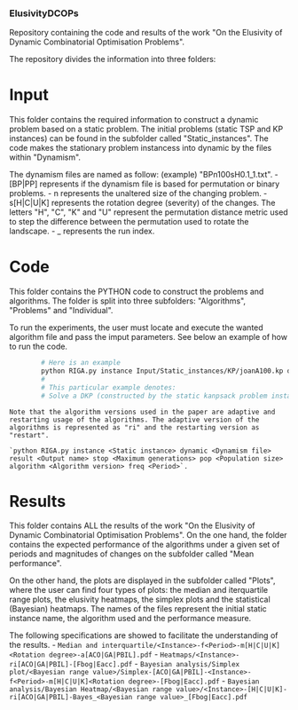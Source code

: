 ### ElusivityDCOPs ###

Repository containing the code and results of the work "On the Elusivity of Dynamic Combinatorial Optimisation Problems".

The repository divides the information into three folders:

# Input

This folder contains the required information to construct a dynamic problem based on a static problem. The initial problems (static TSP and KP instances) can be found in the subfolder called "Static_instances". The code makes the stationary problem instancess into dynamic by the files within "Dynamism".

The dynamism files are named as follow:
	(example) "BPn100sH0.1_1.txt".
		- [BP|PP] represents if the dynamism file is based for permutation or binary problems.
		- n<number> represents the unaltered size of the changing problem. 
		- s[H|C|U|K]<number> represents the rotation degree (severity) of the changes. The letters "H", "C", "K" and "U" represent the permutation distance metric used to step the difference between the permutation used to rotate the landscape.
		- \_<number> represents the run index.


# Code
This folder contains the PYTHON code to construct the problems and algorithms. The folder is split into three subfolders: "Algorithms", "Problems" and "Individual".

To run the experiments, the user must locate and execute the wanted algorithm file and pass the imput parameters. See below an example of how to run the code.
```bash
		# Here is an example
		python RIGA.py instance Input/Static_instances/KP/joanA100.kp dynamic Input/Dynamisms/BPn100sH0.1_1.txt result GA-joanA100-BPn100sH0.1f10_1.csv stop 1000 pop 100 algorithm ri freq 100
		#
		# This particular example denotes:
		# Solve a DKP (constructed by the static kanpsack problem instance "joanA100", changing every 100 generations and with severity of Hamming distance of 0.1) by the adaptive (random immigrants based) usage of the GA.
```
	Note that the algorithm versions used in the paper are adaptive and restarting usage of the algorithms. The adaptive version of the algorithms is represented as "ri" and the restarting version as "restart".

	`python RIGA.py instance <Static instance> dynamic <Dynamism file> result <Output name> stop <Maximum generations> pop <Population size> algorithm <Algorithm version> freq <Period>`.
	

# Results
This folder contains ALL the results of the work "On the Elusivity of Dynamic Combinatorial Optimisation Problems". On the one hand, the folder contains the expected performance of the algorithms under a given set of periods and magnitudes of changes on the subfolder called "Mean performance".

On the other hand, the plots are displayed in the subfolder called "Plots", where the user can find four types of plots: the median and iterquartile range plots, the elusivity heatmaps, the simplex plots and the statistical (Bayesian) heatmaps. The names of the files represent the initial static instance name, the algorithm used and the performance measure.

The following specifications are showed to facilitate the understanding of the results.
	- `Median and interquartile/<Instance>-f<Period>-m[H|C|U|K]<Rotation degree>-a[ACO|GA|PBIL].pdf`
	- `Heatmaps/<Instance>-ri[ACO|GA|PBIL]-[Fbog|Eacc].pdf`
	- `Bayesian analysis/Simplex plot/<Bayesian range value>/Simplex-[ACO|GA|PBIL]-<Instance>-f<Period>-m[H|C|U|K]<Rotation degree>-[Fbog|Eacc].pdf`
	- `Bayesian analysis/Bayesian Heatmap/<Bayesian range value>/<Instance>-[H|C|U|K]-ri[ACO|GA|PBIL]-Bayes_<Bayesian range value>_[Fbog|Eacc].pdf`